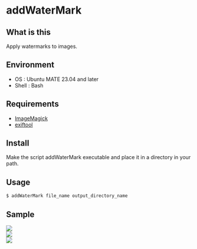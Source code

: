 # addWaterMark

## What is this
Apply watermarks to images.  

## Environment
* OS : Ubuntu MATE 23.04 and later
* Shell : Bash

## Requirements
* [ImageMagick](https://imagemagick.org/index.php)
* [exiftool](https://exiftool.org/)

## Install
Make the script addWaterMark executable and place it in a directory in your path.  

## Usage
``` bash
$ addWaterMark file_name output_directory_name
```
## Sample
<img src="https://i.imgur.com/xhIrBQD.jpg"><br>
<img src="https://i.imgur.com/YwZ853A.jpg"><br>
<img src="https://i.imgur.com/hM04Y4Q.jpg"><br>
